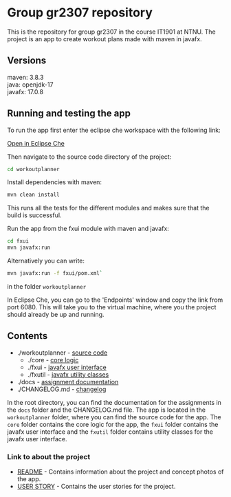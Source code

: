 # Group gr2307 repository

This is the repository for group gr2307 in the course IT1901 at NTNU. The project is an app to create workout plans made with maven in javafx.

## Versions

maven: 3.8.3 \
java: openjdk-17 \
javafx: 17.0.8

## Running and testing the app

To run the app first enter the eclipse che workspace with the following link:

[Open in Eclipse Che](https://che.stud.ntnu.no/#https://gitlab.stud.idi.ntnu.no/it1901/groups-2023/gr2307/gr2307.git?new)

Then navigate to the source code directory of the project:

```bash
cd workoutplanner
```

Install dependencies with maven:

```bash
mvn clean install
```

This runs all the tests for the different modules and makes sure that the build is successful.

Run the app from the fxui module with maven and javafx:

```bash
cd fxui
mvn javafx:run
```

Alternatively you can write:

```bash
mvn javafx:run -f fxui/pom.xml` 
```

in the folder `workoutplanner`

In Eclipse Che, you can go to the 'Endpoints' window and copy the link from port 6080. This will take you to the virtual machine, where you the project should already be up and running.

## Contents

- ./workoutplanner - [source code](./workoutplanner)
  - ./core - [core logic](./workoutplanner/core)
  - ./fxui - [javafx user interface](./workoutplanner/fxui)
  - ./fxutil - [javafx utility classes](./workoutplanner/fxutil)
- ./docs - [assignment documentation](./docs)
- ./CHANGELOG.md - [changelog](./changelog)

In the root directory, you can find the documentation for the assignments in the `docs` folder and the CHANGELOG.md file. The app is located in the `workoutplanner` folder, where you can find the source code for the app. The `core` folder contains the core logic for the app, the `fxui` folder contains the javafx user interface and the `fxutil` folder contains utility classes for the javafx user interface.

### Link to about the project

- [README](workoutplanner/README.md) - Contains information about the project and concept photos of the app.
- [USER STORY](workoutplanner/USER_STORY.md) - Contains the user stories for the project.
